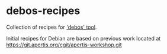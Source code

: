 # debos-recipes
Collection of recipes for ['debos' tool](https://github.com/sjoerdsimons/debos).

Initial recipes for Debian are based on previous work located at https://git.apertis.org/cgit/apertis-workshop.git
